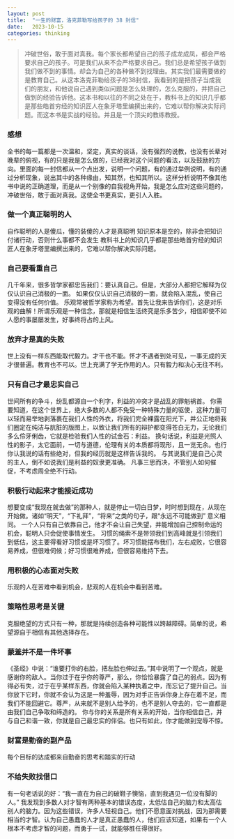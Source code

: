 ```yaml
---
layout: post
title:  "一生的财富，洛克菲勒写给孩子的 38 封信"
date:   2023-10-15
categories: thinking
---
```


> 冲破世俗，敢于面对真我。每个家长都希望自己的孩子成龙成凤，都会严格要求自己的孩子。可是我们从来不会严格要求自己。我们总是希望孩子做到我们做不到的事情。却会为自己的各种做不到找理由。其实我们最需要做的是教育自己。从这本洛克菲勒给孩子的38封信，我看到的是把孩子当成我们的朋友，和他说自己遇到类似问题是怎么处理的，怎么克服的，并把自己做到的经验告诉他。这本书和以往的不同之处在于，教科书上的知识几乎都是那些皓首穷经的知识匠人在象牙塔里编撰出来的，它难以帮你解决实际问题。而这本书是实战的经验。并且是一个顶尖的教练教授。


### 感想
全书的每一篇都是一次温和，坚定，真实的谈话，没有强烈的说教，也没有长辈对晚辈的俯视，有的只是我是怎么做的，已经我对这个问题的看法，以及鼓励的方向。里面的每一封信都从一个点出发，说明一个问题，有的通过举例说明，有的通过分析现象，说出其中的各种缘由，知其然，也知其所以。这样分析说明不像其他书中说的正确道理，而是从一个别像的自我视角开始，我是怎么应对这些问题的，冲破世俗，敢于面对真我。这使全书更真实，更引人入胜。

### 做一个真正聪明的人
自作聪明的人是傻瓜，懂的装傻的人才是真聪明
知识原本是空的，除非会把知识付诸行动，否则什么事都不会发生
教科书上的知识几乎都是那些皓首穷经的知识匠人在象牙塔里编撰出来的，它难以帮你解决实际问题。

### 自己要看重自己
几千年来，很多哲学家都忠告我们：要认真自己。但是，大部分人都把它解释为仅仅认识自己消极的一面。
如果仅仅认识自己消极的一面，就会陷入混乱，使自己变得没有任何价值。
乐观常被哲学家称为希望。首先让我来告诉你们，这是对乐观的曲解！所谓乐观是一种信念，那就是相信生活终究是乐多苦少，相信即使不如人愿的事屡屡发生，好事终将占的上风。

### 放弃才是真的失败
世上没有一样东西能取代毅力。才干也不能。怀才不遇者到处可见，一事无成的天才很普遍。教育也不可以。世上充满了学无作用的人。只有毅力和决心无往不利。

### 只有自己才最忠实自己
世间所有的争斗，纷乱都源自一个利字，利益的冲突才是战乱的罪魁祸首。
你需要知道，在这个世界上，绝大多数的人都不免受一种特殊力量的驱使，这种力量可以轻而易举地剥落裹在我们人性的外衣，将我们完全裸露在阳光下，并公正地将我们圈定在纯洁与肮脏的版图上，以致让我们所有的辩护都变得苍白无力，无论我们多么伶牙俐齿，它就是检验我们人性的试金石：利益。
换句话说，利益是光照人性的影子，太它面前，一切与道德，伦理有关的本质都将现形，且一览无余。也行你认我说的话有些绝对，但我的经历就是这样告诉我的。
与其说我们是自己心灵的主人，倒不如说我们是利益的奴隶更准确。
凡事三思而决，不管别人如何催促，不考虑周全绝不行动。

### 积极行动起来才能接近成功
想要变成“我现在就去做”的那种人，就是停止一切白日梦，时时想到现在，从现在开始做。诸如“明天”，“下礼拜”，“将来”之类的句子，跟“永远不可能做到” 意义相同。
一个人只有自己依靠自己，他才不会让自己失望，并能增加自己控制命运的机会，聪明人只会促使事情发生。
习惯的绳索不是带领我们到高峰就是引领我们到低估，这主要得看好习惯或是坏习惯了。坏习惯能摆布我们，左右成败，它很容易养成，但很难伺候；好习惯很难养成，但很容易维持下去。

### 用积极的心态面对失败
乐观的人在苦难中看到机会，悲观的人在机会中看到苦难。


### 策略性思考是关键
克服绝望的方式只有一种，那就是持续创造各种可能性以跨越障碍。简单的说，希望源自于相信有其他选择存在。


### 蒙羞并不是一件坏事
《圣经》中说：“谁要打你的右脸，把左脸也伸过去。”其中说明了一个观点，就是感谢你的敌人。当你过于在乎你的尊严，那么，你恰恰暴露了自己的弱点。因为有得必有失，过于在乎某样东西，你就会陷入某种执着之中，而忘记了提升自己。当你放下它时，你就不会认为这是一种羞辱，因为对手正告诉你身上存在着不足，而我们不能回避它。尊严，从来就不是别人给予的，也不是别人夺去的，它一直都是由我们自己争取和缔造的。
你与你的关系是所有关系的开始，当你相信自己，并与自己和谐一致，你就是自己最忠实的伴侣。也只有如此，你才能做到宠辱不惊。

### 财富是勤奋的副产品
每个目标的达成都来自勤奋的思考和踏实的行动

### 不给失败找借口
有一句老话说的好：“我一直在为自己的破鞋子懊恼，直到我遇见一位没有脚的人。”
我发现到多数人对才智有两种基本的错误态度，太低估自己的脑力和太高估别人的脑力。因为这些错误，许多人轻视自己。他们不愿意面对挑战，因为那需要相当的才智。认为自己愚蠢的人才是真正愚蠢的人，他们应该知道，如果有一个人根本不考虑才智的问题，而勇于一试，就能够胜任得很好。